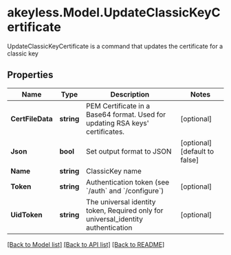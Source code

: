 # akeyless.Model.UpdateClassicKeyCertificate
UpdateClassicKeyCertificate is a command that updates the certificate for a classic key

## Properties

Name | Type | Description | Notes
------------ | ------------- | ------------- | -------------
**CertFileData** | **string** | PEM Certificate in a Base64 format. Used for updating RSA keys&#39; certificates. | [optional] 
**Json** | **bool** | Set output format to JSON | [optional] [default to false]
**Name** | **string** | ClassicKey name | 
**Token** | **string** | Authentication token (see &#x60;/auth&#x60; and &#x60;/configure&#x60;) | [optional] 
**UidToken** | **string** | The universal identity token, Required only for universal_identity authentication | [optional] 

[[Back to Model list]](../README.md#documentation-for-models) [[Back to API list]](../README.md#documentation-for-api-endpoints) [[Back to README]](../README.md)

